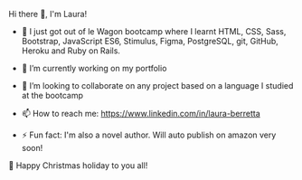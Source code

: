 Hi there 👋, I'm Laura!

- 🌱 I just got out of le Wagon bootcamp where I learnt HTML, CSS, Sass, Bootstrap, JavaScript ES6, Stimulus, Figma, PostgreSQL, git, GitHub, Heroku and Ruby on Rails.

- 🔭 I’m currently working on my portfolio
  
- 👯 I’m looking to collaborate on any project based on a language I studied at the bootcamp

- 📫 How to reach me: https://www.linkedin.com/in/laura-berretta
  
- ⚡ Fun fact: I'm also a novel author. Will auto publish on amazon very soon!

🎅 Happy Christmas holiday to you all!

